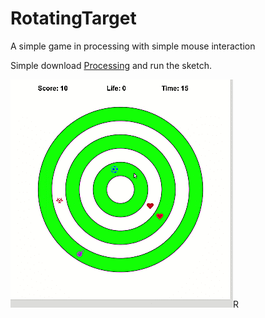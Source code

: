 # RotatingTarget
A simple game in processing with simple mouse interaction 


Simple download [Processing](https://processing.org/download/) and run the sketch.

![demo](Rotating.gif)R
